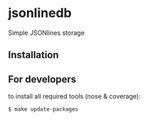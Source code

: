 # jsonlinedb

Simple JSONlines storage


## Installation


## For developers

to install all required tools (nose & coverage):
```
$ make update-packages
```

